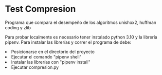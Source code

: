 # Test Compresion
Programa que compara el desempeño de los algoritmos unishox2, huffman coding y zlib

Para probar localmente es necesario tener instalado python 3.10 y la librería pipenv.
Para instalar las librerías y correr el programa de debe:
<li>Posicionarse en el directorio del proyecto</li>
<li>Ejecutar el comando "pipenv shell"</li>
<li>Instalar las librerías con "pipenv install"</li>
<li>Ejecutar compresion.py</li>
